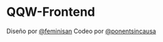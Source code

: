 # QQW-Frontend

Diseño por [@feminisan](https://github.com/feminisan)
Codeo por [@ponentsincausa](https://github.com/ponentesincausa)
